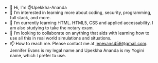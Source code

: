 - 👋 Hi, I’m @Upekkha-Ananda
- 👀 I’m interested in learning more about coding, security, programming, full stack, and more.
- 🌱 I’m currently learning HTML. HTML5, CSS and applied accessability. I am also studying to take the notary exam.
- 💞️ I’m looking to collaborate on anything that aids with learning how to use all this in real world simulations and situations.
- 📫 How to reach me. Please contact me at jenevans459@gmail.com. Jennifer Evans is my legal name and Upekkha Ananda is my Yogini name, which I prefer to use.

<!---
Upekkha-Ananda/Upekkha-Ananda is a ✨ special ✨ repository because its `README.md` (this file) appears on your GitHub profile.
You can click the Preview link to take a look at your changes.
--->
